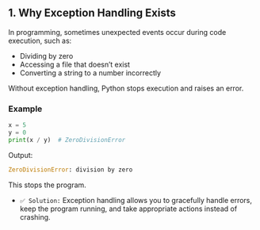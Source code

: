 ## 1. Why Exception Handling Exists

In programming, sometimes unexpected events occur during code execution, such as:

- Dividing by zero  
- Accessing a file that doesn’t exist  
- Converting a string to a number incorrectly  

Without exception handling, Python stops execution and raises an error.  

### Example

```python
x = 5
y = 0
print(x / y)  # ZeroDivisionError
```
Output:
```python 
ZeroDivisionError: division by zero
```
This stops the program.

- `✅ Solution:` Exception handling allows you to gracefully handle errors, keep the program running, and take appropriate actions instead of crashing.